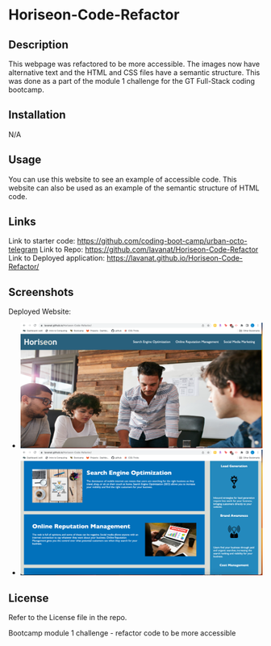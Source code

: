 # Horiseon-Code-Refactor

## Description

This webpage was refactored to be more accessible. The images now have alternative text and the HTML and CSS files have a semantic structure. This was done as a part of the module 1 challenge for the GT Full-Stack coding bootcamp.

## Installation

N/A

## Usage

You can use this website to see an example of accessible code. This website can also be used as an example of the semantic structure of HTML code.

## Links

Link to starter code: https://github.com/coding-boot-camp/urban-octo-telegram
Link to Repo: https://github.com/lavanat/Horiseon-Code-Refactor
Link to Deployed application: https://lavanat.github.io/Horiseon-Code-Refactor/

## Screenshots

Deployed Website:
- ![Horiseon Screenshot 1](assets/images/Horiseon-Screenshot-1.png)
- ![Horiseon Screenshot 2](assets/images/Horiseon-Screenshot-2.png)

## License

Refer to the License file in the repo.

Bootcamp module 1 challenge - refactor code to be more accessible 
